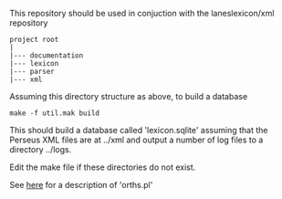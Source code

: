 
This repository should be used in conjuction with the laneslexicon/xml repository

```
project root
|
|--- documentation
|--- lexicon
|--- parser
|--- xml
```

Assuming this directory structure as above, to build a database

```
make -f util.mak build
```

This should build a database called 'lexicon.sqlite' assuming that the Perseus XML files are at ../xml and output a number of log files to a directory ../logs.

Edit the make file if these directories do not exist.

See [here](http://laneslexicon.github.io/lexicon/site/dev-guide/scripts/index.html) for a description of 'orths.pl'
